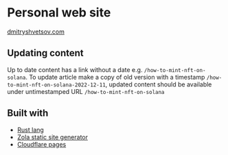 # Personal web site

[dmitryshvetsov.com](https://dmitryshvetsov.com)

## Updating content

Up to date content has a link without a date e.g. `/how-to-mint-nft-on-solana`. To update article make a copy of old version with a timestamp `/how-to-mint-nft-on-solana-2022-12-11`, updated content should be available under untimestamped URL `/how-to-mint-nft-on-solana`

## Built with

- [Rust lang](https://www.rust-lang.org)
- [Zola static site generator](https://www.getzola.org)
- [Cloudflare pages](https://pages.cloudflare.com)

